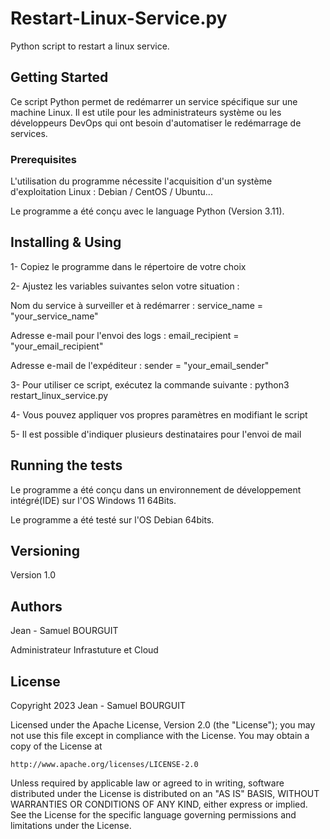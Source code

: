 # Restart-Linux-Service.py

Python script to restart a linux service.

## Getting Started

Ce script Python permet de redémarrer un service spécifique sur une machine Linux.
Il est utile pour les administrateurs système ou les développeurs DevOps qui ont besoin d'automatiser le redémarrage de services.

### Prerequisites

L'utilisation du programme nécessite l'acquisition d'un système d'exploitation Linux : Debian / CentOS / Ubuntu...

Le programme a été conçu avec le language Python (Version 3.11).

## Installing & Using

1- Copiez le programme dans le répertoire de votre choix

2- Ajustez les variables suivantes selon votre situation :

Nom du service à surveiller et à redémarrer :
service_name = "your_service_name"

Adresse e-mail pour l'envoi des logs :
email_recipient = "your_email_recipient"

Adresse e-mail de l'expéditeur :
sender = "your_email_sender"

3- Pour utiliser ce script, exécutez la commande suivante : python3 restart_linux_service.py

4- Vous pouvez appliquer vos propres paramètres en modifiant le script

5- Il est possible d'indiquer plusieurs destinataires pour l'envoi de mail

## Running the tests

Le programme a été conçu dans un environnement de développement intégré(IDE) sur l'OS Windows 11 64Bits.

Le programme a été testé sur l'OS Debian 64bits.

## Versioning

Version 1.0

## Authors

Jean - Samuel BOURGUIT 

Administrateur Infrastuture et Cloud

## License
Copyright 2023 Jean - Samuel BOURGUIT

Licensed under the Apache License, Version 2.0 (the "License");
you may not use this file except in compliance with the License.
You may obtain a copy of the License at

    http://www.apache.org/licenses/LICENSE-2.0

Unless required by applicable law or agreed to in writing, software
distributed under the License is distributed on an "AS IS" BASIS,
WITHOUT WARRANTIES OR CONDITIONS OF ANY KIND, either express or implied.
See the License for the specific language governing permissions and
limitations under the License.

